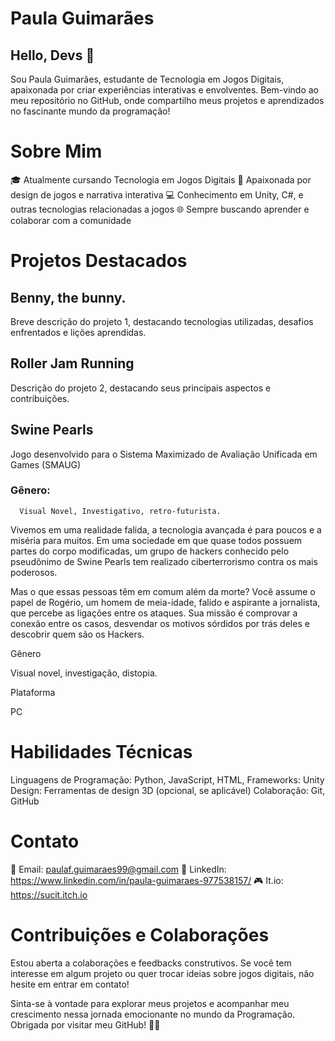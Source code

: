 # Paula Guimarães 

## Hello, Devs 👋 

Sou Paula Guimarães, estudante de Tecnologia em Jogos Digitais, apaixonada por criar experiências interativas e envolventes. 
  Bem-vindo ao meu repositório no GitHub, onde compartilho meus projetos e aprendizados no fascinante mundo da programação!

# Sobre Mim
🎓 Atualmente cursando Tecnologia em Jogos Digitais
🚀 Apaixonada por design de jogos e narrativa interativa
💻 Conhecimento em Unity, C#, e outras tecnologias relacionadas a jogos
🌐 Sempre buscando aprender e colaborar com a comunidade

# Projetos Destacados

## Benny, the bunny.
Breve descrição do projeto 1, destacando tecnologias utilizadas, desafios enfrentados e lições aprendidas.

## Roller Jam Running
Descrição do projeto 2, destacando seus principais aspectos e contribuições.

## Swine Pearls
Jogo desenvolvido para o Sistema Maximizado de Avaliação Unificada em Games (SMAUG)
  ### Gênero: 
      Visual Novel, Investigativo, retro-futurista.
Vivemos em uma realidade falida, a tecnologia avançada é para poucos e a miséria para muitos. Em uma sociedade em que quase todos possuem partes do corpo modificadas, um grupo de hackers conhecido pelo pseudônimo de Swine Pearls tem realizado ciberterrorismo contra os mais poderosos.

Mas o que essas pessoas têm em comum além da morte? Você assume o papel de Rogério, um homem de meia-idade, falido e aspirante a jornalista, que percebe as ligações entre os ataques. Sua missão é comprovar a conexão entre os casos, desvendar os motivos sórdidos por trás deles e descobrir quem são os Hackers.

Gênero

Visual novel, investigação, distopia.

Plataforma

PC

# Habilidades Técnicas
Linguagens de Programação: Python, JavaScript, HTML,
Frameworks: Unity
Design: Ferramentas de design 3D (opcional, se aplicável)
Colaboração: Git, GitHub

# Contato

📧 Email: paulaf.guimaraes99@gmail.com
💼 LinkedIn: https://www.linkedin.com/in/paula-guimaraes-977538157/
🎮 It.io: https://sucit.itch.io

# Contribuições e Colaborações
Estou aberta a colaborações e feedbacks construtivos. Se você tem interesse em algum projeto ou quer trocar ideias sobre jogos digitais, não hesite em entrar em contato!

Sinta-se à vontade para explorar meus projetos e acompanhar meu crescimento nessa jornada emocionante no mundo da Programação. Obrigada por visitar meu GitHub! 🚀✨
<!---
Suc1t/Suc1t is a ✨ special ✨ repository because its `README.md` (this file) appears on your GitHub profile.
You can click the Preview link to take a look at your changes.
--->
